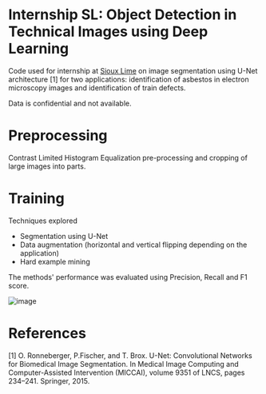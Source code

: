 # Internship SL: Object Detection in Technical Images using Deep Learning
Code used for internship at [Sioux Lime](https://www.mathware.nl/) on image segmentation using U-Net architecture [1] for two applications: identification of asbestos in electron microscopy images and identification of train defects. 

Data is confidential and not available. 

# Preprocessing
Contrast Limited Histogram Equalization pre-processing and cropping of large images into parts. 
# Training
Techniques explored 
- Segmentation using U-Net
- Data augmentation (horizontal and vertical flipping depending on the application)
- Hard example mining

The methods' performance was evaluated using Precision, Recall and F1 score. 


![image](https://user-images.githubusercontent.com/57133495/141357162-691fa62e-488a-45d6-81e2-f3e6cd44887d.png)


# References

[1] O. Ronneberger, P.Fischer, and T. Brox. U-Net: Convolutional Networks for Biomedical Image Segmentation. In Medical Image Computing and Computer-Assisted Intervention (MICCAI), volume 9351 of LNCS, pages 234–241. Springer, 2015.
